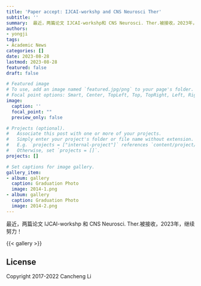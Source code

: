 ```yaml
---
title: 'Paper accept: IJCAI-workshp and CNS Neurosci Ther'
subtitle: ''
summary:  最近，两篇论文 IJCAI-workshp和 CNS Neurosci. Ther.被接收，2023年，继续努力！
authors:
- yongji
tags:
- Academic News
categories: []
date: 2023-08-28
lastmod: 2023-08-28
featured: false
draft: false

# Featured image
# To use, add an image named `featured.jpg/png` to your page's folder.
# Focal point options: Smart, Center, TopLeft, Top, TopRight, Left, Right, BottomLeft, Bottom, BottomRight
image:
  caption: ''
  focal_point: ""
  preview_only: false

# Projects (optional).
#   Associate this post with one or more of your projects.
#   Simply enter your project's folder or file name without extension.
#   E.g. `projects = ["internal-project"]` references `content/project/deep-learning/index.md`.
#   Otherwise, set `projects = []`.
projects: []

# Set captions for image gallery.
gallery_item:
- album: gallery
  caption: Graduation Photo
  image: 2014-1.png
- album: gallery
  caption: Graduation Photo
  image: 2014-2.png
---
```


最近，两篇论文 IJCAI-workshp 和 CNS Neurosci. Ther.被接收，2023年，继续努力！

{{< gallery >}}

## License

Copyright 2017-2022 Cancheng Li

